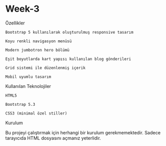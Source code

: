 # Week-3
Özellikler

    Bootstrap 5 kullanılarak oluşturulmuş responsive tasarım

    Koyu renkli navigasyon menüsü

    Modern jumbotron hero bölümü

    Eşit boyutlarda kart yapısı kullanılan blog gönderileri

    Grid sistemi ile düzenlenmiş içerik

    Mobil uyumlu tasarım

Kullanılan Teknolojiler

    HTML5

    Bootstrap 5.3

    CSS3 (minimal özel stiller)

Kurulum

Bu projeyi çalıştırmak için herhangi bir kurulum gerekmemektedir. Sadece tarayıcıda HTML dosyasını açmanız yeterlidir.
